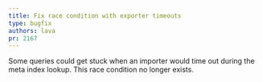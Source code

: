 ```yaml
---
title: Fix race condition with exporter timeouts
type: bugfix
authors: lava
pr: 2167
---
```


Some queries could get stuck when an importer would time out during the meta
index lookup. This race condition no longer exists.
